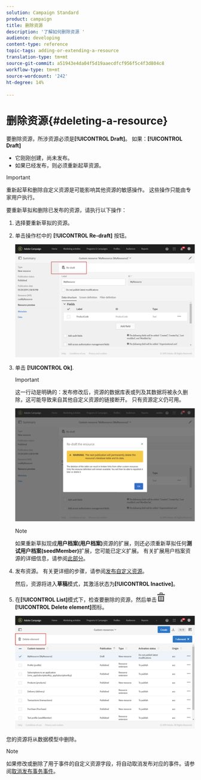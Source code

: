 ```yaml
---
solution: Campaign Standard
product: campaign
title: 删除资源
description: '了解如何删除资源 '
audience: developing
content-type: reference
topic-tags: adding-or-extending-a-resource
translation-type: tm+mt
source-git-commit: a51943e4da04f5d19aaecdfcf956f5c4f3d804c8
workflow-type: tm+mt
source-wordcount: '242'
ht-degree: 14%

---
```



# 删除资源{#deleting-a-resource}

要删除资源，所涉资源必须是&#x200B;**[!UICONTROL Draft]**。 如果：**[!UICONTROL Draft]**

* 它刚刚创建，尚未发布。
* 如果已经发布，则必须重新起草资源。

>[!IMPORTANT]
>
>重新起草和删除自定义资源是可能影响其他资源的敏感操作。 这些操作只能由专家用户执行。

要重新草拟和删除已发布的资源，请执行以下操作：

1. 选择要重新草拟的资源。
1. 单击操作栏中的 **[!UICONTROL Re-draft]** 按钮。

   ![](assets/schema_extension_uc26.png)

1. 单击 **[!UICONTROL Ok]**.

   >[!IMPORTANT]
   >
   >这一行动是明确的：发布修改后，资源的数据库表或列及其数据将被永久删除，这可能导致来自其他自定义资源的链接断开。 只有资源定义仍可用。

   ![](assets/schema_extension_uc27.png)

   >[!NOTE]
   >
   >如果重新草拟现成&#x200B;**用户档案(用户档案)**&#x200B;资源的扩展，则还必须重新草拟任何&#x200B;**测试用户档案(seedMember)**&#x200B;扩展，您可能已定义扩展。 有关扩展用户档案资源的详细信息，请参阅[此部分](../../developing/using/extending-the-profile-resource-with-a-new-field.md)。

1. 发布资源。 有关更详细的步骤，请参阅[发布自定义资源](../../developing/using/updating-the-database-structure.md#publishing-a-custom-resource)。

   然后，资源将进入&#x200B;**草稿**&#x200B;模式，其激活状态为&#x200B;**[!UICONTROL Inactive]**。

1. 在&#x200B;**[!UICONTROL List]**&#x200B;模式下，检查要删除的资源，然后单击![](assets/delete_darkgrey-24px.png) **[!UICONTROL Delete element]**&#x200B;图标。

   ![](assets/schema_extension_uc28.png)

您的资源将从数据模型中删除。

>[!NOTE]
>
>如果修改或删除了用于事件的自定义资源字段，将自动取消发布对应的事件。请参阅[取消发布事务事件](../../channels/using/publishing-transactional-event.md#unpublishing-an-event)。
